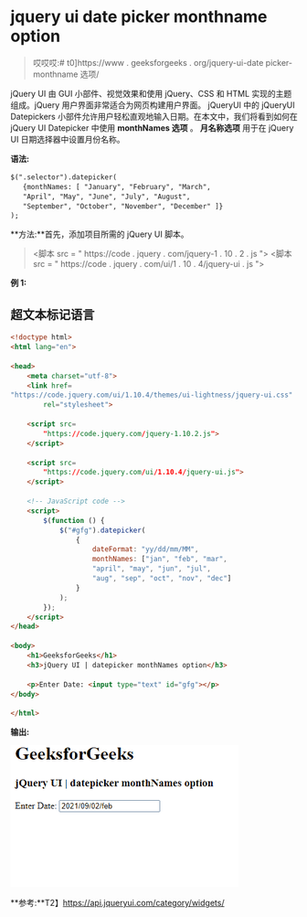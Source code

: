 # jquery ui date picker monthname option

> 哎哎哎:# t0]https://www . geeksforgeeks . org/jquery-ui-date picker-monthname 选项/

jQuery UI 由 GUI 小部件、视觉效果和使用 jQuery、CSS 和 HTML 实现的主题组成。jQuery 用户界面非常适合为网页构建用户界面。 jQueryUI 中的 jQueryUI Datepickers 小部件允许用户轻松直观地输入日期。在本文中，我们将看到如何在 jQuery UI Datepicker 中使用 **monthNames 选项** 。 **月名称选项** 用于在 jQuery UI 日期选择器中设置月份名称。

**语法:**

```html
$(".selector").datepicker(
   {monthNames: [ "January", "February", "March", 
   "April", "May", "June", "July", "August", 
   "September", "October", "November", "December" ]}
);
```

**方法:**首先，添加项目所需的 jQuery UI 脚本。

> <link href="“https://code.jquery.com/ui/1.10.4/themes/ui-lightness/jquery-ui.css”" rel="“stylesheet”">
> <脚本 src = " https://code . jquery . com/jquery-1 . 10 . 2 . js "></脚本>
> <脚本 src = " https://code . jquery . com/ui/1 . 10 . 4/jquery-ui . js "></脚本>

**例 1:**

## 超文本标记语言

```html
<!doctype html>
<html lang="en">

<head>
    <meta charset="utf-8">
    <link href=
"https://code.jquery.com/ui/1.10.4/themes/ui-lightness/jquery-ui.css"
        rel="stylesheet">

    <script src=
        "https://code.jquery.com/jquery-1.10.2.js">
    </script>

    <script src=
        "https://code.jquery.com/ui/1.10.4/jquery-ui.js">
    </script>

    <!-- JavaScript code -->
    <script>
        $(function () {
            $("#gfg").datepicker(
                {
                    dateFormat: "yy/dd/mm/MM",
                    monthNames: ["jan", "feb", "mar", 
                    "april", "may", "jun", "jul", 
                    "aug", "sep", "oct", "nov", "dec"]
                }
            );
        });
    </script>
</head>

<body>
    <h1>GeeksforGeeks</h1>
    <h3>jQuery UI | datepicker monthNames option</h3>

    <p>Enter Date: <input type="text" id="gfg"></p>
</body>

</html>
```

**输出:**

![](img/3033e4aa4ec86ae48200613113fb2de8.png)

**参考:**T2】https://api.jqueryui.com/category/widgets/